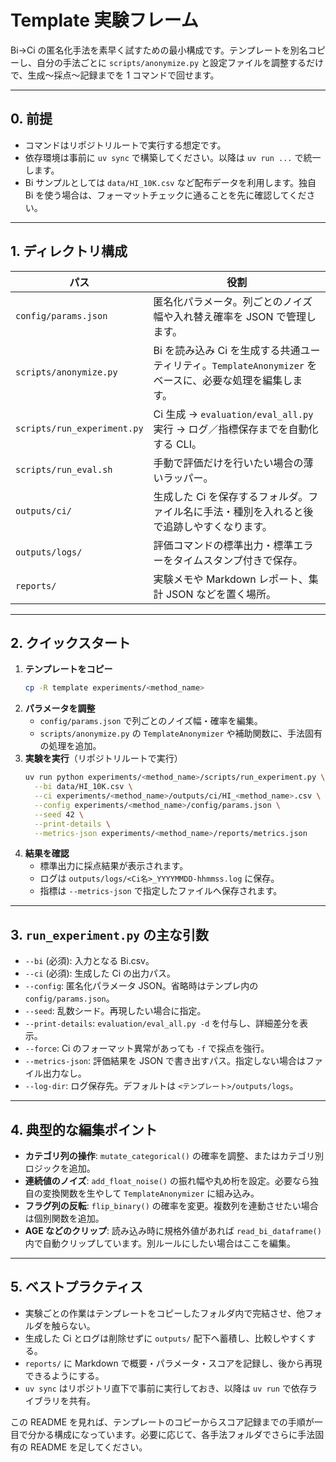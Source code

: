 # Template 実験フレーム

Bi→Ci の匿名化手法を素早く試すための最小構成です。テンプレートを別名コピーし、自分の手法ごとに `scripts/anonymize.py` と設定ファイルを調整するだけで、生成〜採点〜記録までを 1 コマンドで回せます。

---

## 0. 前提

- コマンドはリポジトリルートで実行する想定です。
- 依存環境は事前に `uv sync` で構築してください。以降は `uv run ...` で統一します。
- Bi サンプルとしては `data/HI_10K.csv` など配布データを利用します。独自 Bi を使う場合は、フォーマットチェックに通ることを先に確認してください。

---

## 1. ディレクトリ構成

| パス | 役割 |
| --- | --- |
| `config/params.json` | 匿名化パラメータ。列ごとのノイズ幅や入れ替え確率を JSON で管理します。 |
| `scripts/anonymize.py` | Bi を読み込み Ci を生成する共通ユーティリティ。`TemplateAnonymizer` をベースに、必要な処理を編集します。 |
| `scripts/run_experiment.py` | Ci 生成 → `evaluation/eval_all.py` 実行 → ログ／指標保存までを自動化する CLI。 |
| `scripts/run_eval.sh` | 手動で評価だけを行いたい場合の薄いラッパー。 |
| `outputs/ci/` | 生成した Ci を保存するフォルダ。ファイル名に手法・種別を入れると後で追跡しやすくなります。 |
| `outputs/logs/` | 評価コマンドの標準出力・標準エラーをタイムスタンプ付きで保存。 |
| `reports/` | 実験メモや Markdown レポート、集計 JSON などを置く場所。 |

---

## 2. クイックスタート

1. **テンプレートをコピー**
   ```bash
   cp -R template experiments/<method_name>
   ```
2. **パラメータを調整**
   - `config/params.json` で列ごとのノイズ幅・確率を編集。
   - `scripts/anonymize.py` の `TemplateAnonymizer` や補助関数に、手法固有の処理を追加。
3. **実験を実行**（リポジトリルートで実行）
   ```bash
   uv run python experiments/<method_name>/scripts/run_experiment.py \
     --bi data/HI_10K.csv \
     --ci experiments/<method_name>/outputs/ci/HI_<method_name>.csv \
     --config experiments/<method_name>/config/params.json \
     --seed 42 \
     --print-details \
     --metrics-json experiments/<method_name>/reports/metrics.json
   ```
4. **結果を確認**
   - 標準出力に採点結果が表示されます。
   - ログは `outputs/logs/<Ci名>_YYYYMMDD-hhmmss.log` に保存。
   - 指標は `--metrics-json` で指定したファイルへ保存されます。

---

## 3. `run_experiment.py` の主な引数

- `--bi` (必須): 入力となる Bi.csv。
- `--ci` (必須): 生成した Ci の出力パス。
- `--config`: 匿名化パラメータ JSON。省略時はテンプレ内の `config/params.json`。
- `--seed`: 乱数シード。再現したい場合に指定。
- `--print-details`: `evaluation/eval_all.py -d` を付与し、詳細差分を表示。
- `--force`: Ci のフォーマット異常があっても `-f` で採点を強行。
- `--metrics-json`: 評価結果を JSON で書き出すパス。指定しない場合はファイル出力なし。
- `--log-dir`: ログ保存先。デフォルトは `<テンプレート>/outputs/logs`。

---

## 4. 典型的な編集ポイント

- **カテゴリ列の操作**: `mutate_categorical()` の確率を調整、またはカテゴリ別ロジックを追加。
- **連続値のノイズ**: `add_float_noise()` の振れ幅や丸め桁を設定。必要なら独自の変換関数を生やして `TemplateAnonymizer` に組み込み。
- **フラグ列の反転**: `flip_binary()` の確率を変更。複数列を連動させたい場合は個別関数を追加。
- **AGE などのクリップ**: 読み込み時に規格外値があれば `read_bi_dataframe()` 内で自動クリップしています。別ルールにしたい場合はここを編集。

---

## 5. ベストプラクティス

- 実験ごとの作業はテンプレートをコピーしたフォルダ内で完結させ、他フォルダを触らない。
- 生成した Ci とログは削除せずに `outputs/` 配下へ蓄積し、比較しやすくする。
- `reports/` に Markdown で概要・パラメータ・スコアを記録し、後から再現できるようにする。
- `uv sync` はリポジトリ直下で事前に実行しておき、以降は `uv run` で依存ライブラリを共有。

この README を見れば、テンプレートのコピーからスコア記録までの手順が一目で分かる構成になっています。必要に応じて、各手法フォルダでさらに手法固有の README を足してください。
